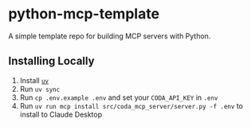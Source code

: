 # python-mcp-template
A simple template repo for building MCP servers with Python.

## Installing Locally


1. Install [`uv`](https://docs.astral.sh/uv/getting-started/installation/#__tabbed_1_1)
2. Run `uv sync`
3. Run `cp .env.example .env` and set your `CODA_API_KEY` in `.env`
4. Run `uv run mcp install src/coda_mcp_server/server.py -f .env` to install to Claude Desktop
